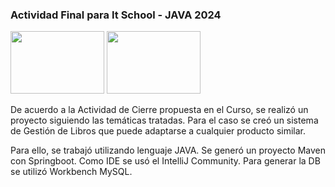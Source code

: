 ### Actividad Final para It School - JAVA 2024 
<img width=150 height= 100 src="https://itschool.com.ar/wp-content/uploads/2023/04/Logo-itSchool-Final-RGB-1-3.png"/> <img width=150 height= 100 src="https://images.ctfassets.net/qpn1gztbusu2/pHnEdHVd3opbxoyyeawcQ/bbec5b1e5be1b01ede4d58cf2c5ff3ea/Mejores_Libros_2023.webp?fm=avif&w=1920&q=70"/>


De acuerdo a la Actividad de Cierre propuesta en el Curso, 
se realizó un proyecto siguiendo las temáticas tratadas. 
Para el caso se creó un sistema de Gestión de Libros que puede adaptarse a
cualquier producto similar. 

Para ello, se trabajó utilizando lenguaje JAVA. 
Se generó un proyecto Maven con Springboot.
Como IDE se usó el IntelliJ Community. 
Para generar la DB se utilizó Workbench MySQL.
